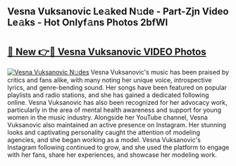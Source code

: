 ## Vesna Vuksanovic Le𝚊ked N𝚞de - Part-Zjn Video Le𝚊ks - Hot Onlyf𝚊ns Photos 2bfWl

# <h2><a href="http://ab20189.deff.icu/?id=Vesna+Vuksanovic">🔗 New 👉🔴 Vesna Vuksanovic VIDEO Photos</a></h2>

[![Vesna Vuksanovic N𝚞des](https://i.imgur.com/rIISA9y.gif)](http://ab20189.deff.icu/?id=Vesna+Vuksanovic)
Vesna Vuksanovic's music has been praised by critics and fans alike, with many noting her unique voice, introspective lyrics, and genre-bending sound. Her songs have been featured on popular playlists and radio stations, and she has gained a dedicated following online. Vesna Vuksanovic has also been recognized for her advocacy work, particularly in the area of mental health awareness and support for young women in the music industry. Alongside her YouTube channel, Vesna Vuksanovic also maintained an active presence on Instagram. Her stunning looks and captivating personality caught the attention of modeling agencies, and she began working as a model. Vesna Vuksanovic's Instagram following continued to grow, and she used the platform to engage with her fans, share her experiences, and showcase her modeling work.
